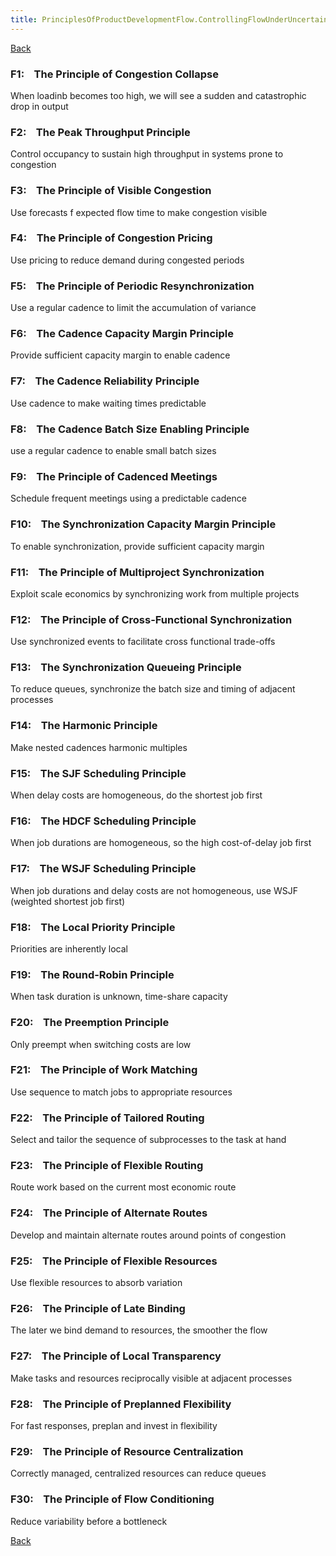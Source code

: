 ```yaml
---
title: PrinciplesOfProductDevelopmentFlow.ControllingFlowUnderUncertainty
---
```

[Back](PrinciplesOfProductDevelopmentFlow)

### F1:    The Principle of Congestion Collapse 
When loadinb becomes too high, we will see a sudden and catastrophic drop in output

### F2:    The Peak Throughput Principle 
Control occupancy to sustain high throughput in systems prone to congestion

### F3:    The Principle of Visible Congestion 
Use forecasts f expected flow time to make congestion visible

### F4:    The Principle of Congestion Pricing 
Use pricing to reduce demand during congested periods

### F5:    The Principle of Periodic Resynchronization 
Use a regular cadence to limit the accumulation of variance

### F6:    The Cadence Capacity Margin Principle 
Provide sufficient capacity margin to enable cadence

### F7:    The Cadence Reliability Principle 
Use cadence to make waiting times predictable

### F8:    The Cadence Batch Size Enabling Principle 
use a regular cadence to enable small batch sizes

### F9:    The Principle of Cadenced Meetings 
Schedule frequent meetings using a predictable cadence

### F10:    The Synchronization Capacity Margin Principle 
To enable synchronization, provide sufficient capacity margin

### F11:    The Principle of Multiproject Synchronization 
Exploit scale economics by synchronizing work from multiple projects

### F12:    The Principle of Cross-Functional Synchronization 
Use synchronized events to facilitate cross functional trade-offs

### F13:    The Synchronization Queueing Principle 
To reduce queues, synchronize the batch size and timing of adjacent processes

### F14:    The Harmonic Principle 
Make nested cadences harmonic multiples

### F15:    The SJF Scheduling Principle 
When delay costs are homogeneous, do the shortest job first

### F16:    The HDCF Scheduling Principle 
When job durations are homogeneous, so the high cost-of-delay job first

### F17:    The WSJF Scheduling Principle 
When job durations and delay costs are not homogeneous, use WSJF (weighted shortest job first)

### F18:    The Local Priority Principle 
Priorities are inherently local

### F19:    The Round-Robin Principle 
When task duration is unknown, time-share capacity

### F20:    The Preemption Principle 
Only preempt when switching costs are low

### F21:    The Principle of Work Matching 
Use sequence to match jobs to appropriate resources

### F22:    The Principle of Tailored Routing 
Select and tailor the sequence of subprocesses to the task at hand

### F23:    The Principle of Flexible Routing 
Route work based on the current most economic route

### F24:    The Principle of Alternate Routes 
Develop and maintain alternate routes around points of congestion

### F25:    The Principle of Flexible Resources 
Use flexible resources to absorb variation

### F26:    The Principle of Late Binding 
The later we bind demand to resources, the smoother the flow

### F27:    The Principle of Local Transparency 
Make tasks and resources reciprocally visible at adjacent processes

### F28:    The Principle of Preplanned Flexibility
For fast responses, preplan and invest in flexibility

### F29:    The Principle of Resource Centralization 
Correctly managed, centralized resources can reduce queues

### F30:    The Principle of Flow Conditioning
Reduce variability before a bottleneck

[Back](PrinciplesOfProductDevelopmentFlow)
